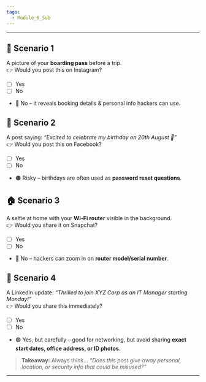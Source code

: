 ```yaml
---
tags:
  - Module_6_Sub
---
```

---
## 📸 Scenario 1

A picture of your **boarding pass** before a trip.  
👉 Would you post this on Instagram?

- [ ] Yes
- [ ] No

- 🔴 No – it reveals booking details & personal info hackers can use.

## 🎂 Scenario 2

A post saying: _“Excited to celebrate my birthday on 20th August 🎉”_  
👉 Would you post this on Facebook?

- [ ] Yes
- [ ] No

- 🟠 Risky – birthdays are often used as **password reset questions**.

## 🏠 Scenario 3

A selfie at home with your **Wi-Fi router** visible in the background.  
👉 Would you share it on Snapchat?

- [ ] Yes
- [ ] No

- 🔴 No – hackers can zoom in on **router model/serial number**.

## 💼 Scenario 4

A LinkedIn update: _“Thrilled to join XYZ Corp as an IT Manager starting Monday!”_  
👉 Would you share this immediately?

- [ ] Yes
- [ ] No

- 🟢 Yes, but carefully – good for networking, but avoid sharing **exact start dates, office address, or ID photos**.

> **Takeaway:** Always think… _“Does this post give away personal, location, or security info that could be misused?”_

---
